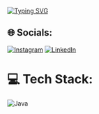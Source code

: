 <a href="https://git.io/typing-svg"><img src="https://readme-typing-svg.demolab.com?font=Fira+Code&size=20&pause=1000&background=000000&center=true&vCenter=true&width=1000&lines=Hello👋+I'm+Yağmur.;🌱I'm+a+Software+Engineer!" alt="Typing SVG" /></a>
<br />

## 🌐 Socials:
[![Instagram](https://img.shields.io/badge/Instagram-%23E4405F.svg?logo=Instagram&logoColor=white)](https://www.instagram.com/yagmurdlr_/) [![LinkedIn](https://img.shields.io/badge/LinkedIn-%230077B5.svg?logo=linkedin&logoColor=white)](https://www.linkedin.com/in/YağmurDalar/)

# 💻 Tech Stack:
![Java](https://img.shields.io/badge/java-%23ED8B00.svg?style=for-the-badge&logo=java&logoColor=white)
